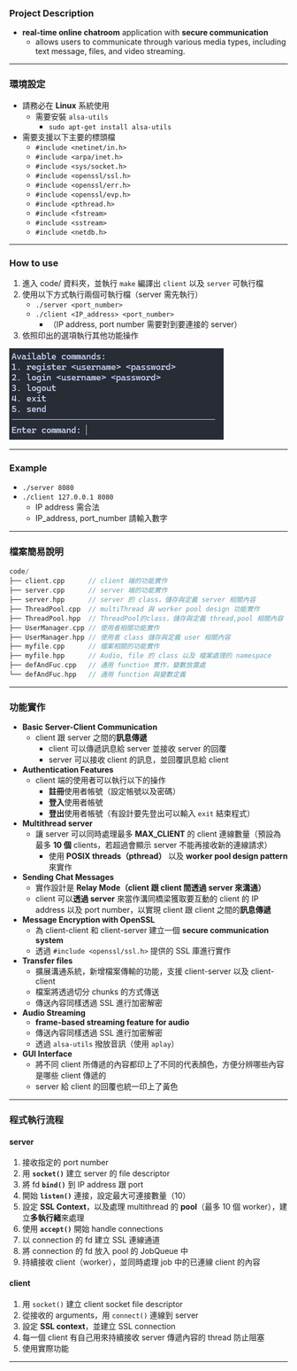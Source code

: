 ### Project Description
- **real-time online chatroom** application with **secure communication**
  - allows users to communicate through various media types, including text message, files, and video streaming.

---

### 環境設定
- 請務必在 **Linux** 系統使用
  - 需要安裝 `alsa-utils`
    - `sudo apt-get install alsa-utils`
- 需要支援以下主要的標頭檔
  - `#include <netinet/in.h>`
  - `#include <arpa/inet.h>`
  - `#include <sys/socket.h>`
  - `#include <openssl/ssl.h>`
  - `#include <openssl/err.h>`
  - `#include <openssl/evp.h>`
  - `#include <pthread.h>`
  - `#include <fstream>`
  - `#include <sstream>`
  - `#include <netdb.h>`

---

### How to use
1. 進入 code/ 資料夾，並執行 `make` 編譯出 `client` 以及 `server` 可執行檔
2. 使用以下方式執行兩個可執行檔（server 需先執行）
    - `./server <port_number>`
    - `./client <IP_address> <port_number>`
      - （IP address, port number 需要對到要連接的 server）
3. 依照印出的選項執行其他功能操作

![image](https://github.com/SunGj921028/RT-chat-room/blob/main/img/example.png)

---

### Example
- `./server 8080`
- `./client 127.0.0.1 8080`
  - IP address 需合法
  - IP_address, port_number 請輸入數字

---

### 檔案簡易說明
```cpp
code/
├── client.cpp      // client 端的功能實作
├── server.cpp      // server 端的功能實作
├── server.hpp      // server 的 class，儲存與定義 server 相關內容
├── ThreadPool.cpp  // multiThread 與 worker pool design 功能實作
├── ThreadPool.hpp  // ThreadPool的class，儲存與定義 thread,pool 相關內容
├── UserManager.cpp // 使用者相關功能實作
├── UserManager.hpp // 使用者 class 儲存與定義 user 相關內容
├── myfile.cpp      // 檔案相關的功能實作
├── myfile.hpp      // Audio, file 的 class 以及 檔案處理的 namespace
├── defAndFuc.cpp   // 通用 function 實作，變數放置處
└── defAndFuc.hpp   // 通用 function 與變數定義
```

---

### 功能實作
- **Basic Server-Client Communication**
  - client 跟 server 之間的**訊息傳遞**
    - client 可以傳遞訊息給 server 並接收 server 的回覆
    - server 可以接收 client 的訊息，並回覆訊息給 client
- **Authentication Features**
  - client 端的使用者可以執行以下的操作
    - **註冊**使用者帳號（設定帳號以及密碼）
    - **登入**使用者帳號
    - **登出**使用者帳號（有設計要先登出可以輸入 `exit` 結束程式） 
- **Multithread server**
  - 讓 server 可以同時處理最多 **MAX_CLIENT** 的 client 連線數量（預設為最多 **10 個** clients，若超過會顯示 server 不能再接收新的連線請求）
    - 使用 **POSIX threads（pthread）** 以及 **worker pool design pattern** 來實作
- **Sending Chat Messages**
  - 實作設計是 **Relay Mode（client 跟 client 間透過 server 來溝通）**
  - client 可以**透過 server** 來當作溝同橋梁獲取要互動的 client 的 IP address 以及 port number，以實現 client 跟 client 之間的**訊息傳遞**
- **Message Encryption with OpenSSL**
  - 為 client-client 和 client-server 建立一個 **secure communication system**
  - 透過 `#include <openssl/ssl.h>` 提供的 SSL 庫進行實作
- **Transfer files**
  - 擴展溝通系統，新增檔案傳輸的功能，支援 client-server 以及 client-client
  - 檔案將透過切分 chunks 的方式傳送
  - 傳送內容同樣透過 SSL 進行加密解密
- **Audio Streaming**
  - **frame-based streaming feature for audio**
  - 傳送內容同樣透過 SSL 進行加密解密
  - 透過 `alsa-utils` 撥放音訊（使用 `aplay`）
- **GUI Interface**
  - 將不同 client 所傳遞的內容都印上了不同的代表顏色，方便分辨哪些內容是哪些 client 傳遞的
  - server 給 client 的回覆也統一印上了黃色

---

### 程式執行流程
#### server
1. 接收指定的 port number
2. 用 **`socket()`** 建立 server 的 file descriptor
3. 將 fd **`bind()`** 到 IP address 跟 port
4. 開始 **`listen()`** 連接，設定最大可連接數量（10）
5. 設定 **SSL Context**，以及處理 multithread 的 **pool**（最多 10 個 worker），建立**多執行緒**來處理
6. 使用 **`accept()`** 開始 handle connections
7. 以 connection 的 fd 建立 SSL 連線通道
8. 將 connection 的 fd 放入 pool 的 JobQueue 中
9. 持續接收 client（worker），並同時處理 job 中的已連線 client 的內容

#### client
1. 用 `socket()` 建立 client socket file descriptor
2. 從接收的 arguments，用 `connect()` 連線到 server
3. 設定 **SSL context**，並建立 SSL connection
4. 每一個 client 有自己用來持續接收 server 傳遞內容的 thread 防止阻塞
5. 使用實際功能

---


